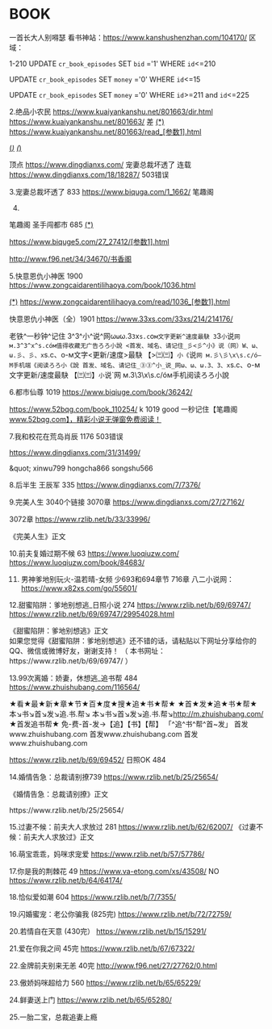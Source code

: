 # BOOK
一首长大人别嘚瑟  看书神站：https://www.kanshushenzhan.com/104170/
区域：<div class="chapterCon"> </div>
1-210
UPDATE `cr_book_episodes` SET `bid` ='1' WHERE `id`<=210

UPDATE `cr_book_episodes` SET `money` ='0' WHERE `id`<=15

UPDATE `cr_book_episodes` SET `money` ='0' WHERE `id`>=211 and `id`<=225

2.绝品小农民
https://www.kuaiyankanshu.net/801663/dir.html
https://www.kuaiyankanshu.net/801663/ 差
<a href="/801663/read_[参数].html" title="(*)" target="_blank">(*)</a>
https://www.kuaiyankanshu.net/801663/read_[参数1].html



<a href="https://www.biquge5.com/27_27412/&#10;[参数].html">(*)</a>
<a href="https://www.biquge5.com/27_27412/[参数1].html">(*)</a>

顶点
https://www.dingdianxs.com/
宠妻总裁坏透了 连载
https://www.dingdianxs.com/18/18287/  503错误


3.宠妻总裁坏透了 833
https://www.biquga.com/1_1662/ 笔趣阁

4.
笔趣阁  圣手闯都市 685
<a href="https://www.biquge5.com/27_27412/
[参数].html">(*)</a>

https://www.biquge5.com/27_27412/[参数1].html

http://www.f96.net/34/34670/书香阁

5.快意恩仇小神医 1900
https://www.zongcaidarentilihaoya.com/book/1036.html

<a href="/read/1036_[参数].html" rel="nofollow">(*)</a>
https://www.zongcaidarentilihaoya.com/read/1036_[参数1].html
<ul class="list-group list-charts">
  </ul>

快意恩仇小神医（全）1901
https://www.33xs.com/33xs/214/214176/
<title>(*), [参数],(*) - (*)</title>

老铁^一秒钟^记住 3^3^小^说^网ω`ω`ω.З`З`x`s.c`o`м文字更新^速度最駃
3`3`小`说`网 м.3^3^x^s.cóм值得收藏无广告ろろ小說
<首发、域名、请记住_彡<彡^小》说（网）W、ω、ω.彡、彡、x`s.c、o-м文字<更新/速度>最駃
【>㈢㈢】`小《`说`网 м.彡\彡\x\s.c/ó—M手机端《阅读ろろ小《說
首发、域名、请记住_③③^小_说_网ω、ω、ω.З、З、x`s.c、o-м文字更新/速度最駃
【㈢㈢】`小`说`网 м.3\3\x\s.c/óм手机阅读ろろ小說

6.都市仙尊  1019
https://www.biqiuge.com/book/36242/

https://www.52bqg.com/book_110254/   k  1019  good
一秒记住【笔趣阁 www.52bqg.com】，精彩小说无弹窗免费阅读！


7.我和校花在荒岛肖辰 1176  503错误

https://www.dingdianxs.com/31/31499/
<div id="list">
&amp;quot;
xinwu799
hongcha866
songshu566

8.后半生  王辰军 335
https://www.dingdianxs.com/7/7376/ 

9.完美人生 3040个链接 3070章
https://www.dingdianxs.com/27/27162/

3072章
https://www.rzlib.net/b/33/33996/ 
<div class="ListTitle">《完美人生》正文</div>
<div class="ListChapter">


10.前夫复婚过期不候  63
https://www.luoqiuzw.com/
https://www.luoqiuzw.com/book/84683/

11. 男神爹地别玩火-温若晴-女频 少693和694章节  716章
八二小说网： 
https://www.x82xs.com/go/55601/

12.甜蜜陷阱：爹地别想逃_日照小说   274
https://www.rzlib.net/b/69/69747/
https://www.rzlib.net/b/69/69747/29954028.html
<div class="ListTitle">《甜蜜陷阱：爹地别想逃》正文</div>
<div class="ListChapter">
如果您觉得《甜蜜陷阱：爹地别想逃》还不错的话，请粘贴以下网址分享给你的QQ、微信或微博好友，谢谢支持！
（ 本书网址：https://www.rzlib.net/b/69/69747/ ）
  
13.99次离婚：娇妻，休想逃_追书帮   484
https://www.zhuishubang.com/116564/

★看★最★新★章★节★百★度★搜★追★书★帮★
★首★发★追★书★帮★
本↘书↘首↘发↘追.书.帮↘
本↘书↘首↘发↘追.书.帮↘http://m.zhuishubang.com/
★首发追书帮★
免-费-首-发→【追】【书】【帮】
「^追^书^帮^首~发」
首发www.zhuishubang.com
首发&#119;ww.&#122;&#104;&#117;&#105;&#115;&#104;&#117;&#98;&#97;&#110;&#103;.co&#109;
首发&#119;ww.&#122;&#104;&#117;&#105;&#115;&#104;&#117;&#98;&#97;&#110;&#103;.co&#109;

https://www.rzlib.net/b/69/69452/   日照OK 484

14.婚情告急：总裁请别撩739
https://www.rzlib.net/b/25/25654/

《婚情告急：总裁请别撩》正文</div>
<div class="ListChapter">
https://www.rzlib.net/b/25/25654/ 
  
15.过妻不候：前夫大人求放过  281
https://www.rzlib.net/b/62/62007/
《过妻不候：前夫大人求放过》正文</div>
<div class="ListChapter">
  
16.萌宝乖乖，妈咪求宠爱 
https://www.rzlib.net/b/57/57786/
<title>[参数]_(*)_(*)</title>

17.你是我的荆棘花 49 
https://www.va-etong.com/xs/43508/ NO
https://www.rzlib.net/b/64/64174/  

18.恰似爱如潮  604
https://www.rzlib.net/b/7/7355/
<title>[参数]_(*)_(*)</title>

19.闪婚蜜宠：老公你骗我 (825完)
https://www.rzlib.net/b/72/72759/

20.若情自在天意 (430完）
https://www.rzlib.net/b/15/15291/
<title>[参数]_(*)_(*)</title>

21.爱在你我之间 45完
https://www.rzlib.net/b/67/67322/


22.金牌前夫别来无恙 40完
http://www.f96.net/27/27762/0.html

23.傲娇妈咪超给力  560 
https://www.rzlib.net/b/65/65229/

<title>[参数]_(*)_(*)</title>

24.鲜妻送上门
https://www.rzlib.net/b/65/65280/


25.一胎二宝，总裁追妻上瘾 





